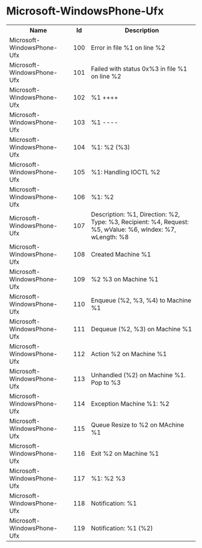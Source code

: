 # Microsoft-WindowsPhone-Ufx

<table>
<colgroup><col/><col/><col/></colgroup>
<tr><th>Name</th><th>Id</th><th>Description</th></tr>
<tr><td>Microsoft-WindowsPhone-Ufx</td><td>100</td><td>Error in file %1 on line %2</td></tr>
<tr><td>Microsoft-WindowsPhone-Ufx</td><td>101</td><td>Failed with status 0x%3 in file %1 on line %2</td></tr>
<tr><td>Microsoft-WindowsPhone-Ufx</td><td>102</td><td>%1 ++++</td></tr>
<tr><td>Microsoft-WindowsPhone-Ufx</td><td>103</td><td>%1 ----</td></tr>
<tr><td>Microsoft-WindowsPhone-Ufx</td><td>104</td><td>%1: %2 (%3)</td></tr>
<tr><td>Microsoft-WindowsPhone-Ufx</td><td>105</td><td>%1: Handling IOCTL %2</td></tr>
<tr><td>Microsoft-WindowsPhone-Ufx</td><td>106</td><td>%1: %2</td></tr>
<tr><td>Microsoft-WindowsPhone-Ufx</td><td>107</td><td>Description: %1, Direction: %2, Type: %3, Recipient: %4, Request: %5, wValue: %6, wIndex: %7, wLength: %8</td></tr>
<tr><td>Microsoft-WindowsPhone-Ufx</td><td>108</td><td>Created Machine %1</td></tr>
<tr><td>Microsoft-WindowsPhone-Ufx</td><td>109</td><td>%2 %3 on Machine %1</td></tr>
<tr><td>Microsoft-WindowsPhone-Ufx</td><td>110</td><td>Enqueue (%2, %3, %4) to Machine %1</td></tr>
<tr><td>Microsoft-WindowsPhone-Ufx</td><td>111</td><td>Dequeue (%2, %3) on Machine %1</td></tr>
<tr><td>Microsoft-WindowsPhone-Ufx</td><td>112</td><td>Action %2 on Machine %1</td></tr>
<tr><td>Microsoft-WindowsPhone-Ufx</td><td>113</td><td>Unhandled (%2) on Machine %1. Pop to %3</td></tr>
<tr><td>Microsoft-WindowsPhone-Ufx</td><td>114</td><td>Exception Machine %1: %2</td></tr>
<tr><td>Microsoft-WindowsPhone-Ufx</td><td>115</td><td>Queue Resize to %2 on MAchine %1</td></tr>
<tr><td>Microsoft-WindowsPhone-Ufx</td><td>116</td><td>Exit %2 on Machine %1</td></tr>
<tr><td>Microsoft-WindowsPhone-Ufx</td><td>117</td><td>%1: %2 %3</td></tr>
<tr><td>Microsoft-WindowsPhone-Ufx</td><td>118</td><td>Notification: %1</td></tr>
<tr><td>Microsoft-WindowsPhone-Ufx</td><td>119</td><td>Notification: %1 (%2)</td></tr>
</table>

